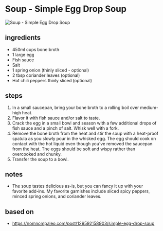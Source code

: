 # Soup - Simple Egg Drop Soup

![Soup - Simple Egg Drop Soup](images/soup-—-simple-egg-drop-soup.jpg)

## ingredients

- 450ml cups bone broth
- 1 large egg
- Fish sauce
- Salt
- 1 spring onion (thinly sliced - optional)
- 2 tbsp coriander leaves (optional)
- Hot chili peppers thinly sliced (optional)

## steps

1. In a small saucepan, bring your bone broth to a rolling boil over medium-high heat.
2. Flavor it with fish sauce and/or salt to taste.
3. Crack the egg in a small bowl and season with a few additional drops of fish sauce and a pinch of salt. Whisk well with a fork.
4. Remove the bone broth from the heat and stir the soup with a heat-proof spatula as you slowly pour in the whisked egg. The egg should cook on contact with the hot liquid even though you’ve removed the saucepan from the heat. The eggs should be soft and wispy rather than overcooked and chunky.
5. Transfer the soup to a bowl.

## notes

- The soup tastes delicious as-is, but you can fancy it up with your favorite add-ins. My favorite garnishes include sliced spicy peppers, minced spring onions, and coriander leaves.

## based on

- https://nomnompaleo.com/post/129592158903/simple-egg-drop-soup
